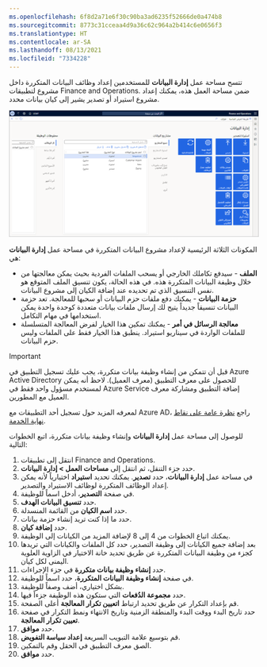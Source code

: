 ```yaml
---
ms.openlocfilehash: 6f8d2a71e6f30c90ba3ad6235f52666de0a474b8
ms.sourcegitcommit: 8773c31cceaa4d9a36c62c964a2b414c6e0656f3
ms.translationtype: HT
ms.contentlocale: ar-SA
ms.lasthandoff: 08/13/2021
ms.locfileid: "7334228"
---
```

تتسح مساحة عمل **إدارة البيانات** للمستخدمين إعداد وظائف البيانات المتكررة داخل مشروع لتطبيقات Finance and Operations. ضمن مساحة العمل هذه، يمكنك إعداد مشروع استيراد أو تصدير يشير إلى كيان بيانات محدد.

[![لقطة شاشة لمساحة عمل إدارة البيانات.](../media/data-management.png)](../media/data-management.png#lightbox)

المكونات الثلاثة الرئيسية لإعداد مشروع البيانات المتكررة في مساحة عمل **إدارة البيانات** هي:

-   **الملف** - سيدفع تكاملك الخارجي أو يسحب الملفات الفردية بحيث يمكن معالجتها من خلال وظيفة البيانات المتكررة هذه. في هذه الحالة، يكون تنسيق الملف المتوقع هو نفس التنسيق الذي تم تحديده عند إضافة الكيان إلى مشروع البيانات.
-   **حزمة البيانات** - يمكنك دفع ملفات حزم البيانات أو سحبها للمعالجة. تعد حزمة البيانات تنسيقاً جديداً يتيح لك إرسال ملفات بيانات متعددة كوحدة واحدة يمكن استخدامها في مهام التكامل.
-   **معالجة الرسائل في أمر** - يمكنك تمكين هذا الخيار لفرض المعالجة المتسلسلة للملفات الواردة في سيناريو استيراد. ينطبق هذا الخيار فقط على الملفات وليس حزم البيانات.


>[!IMPORTANT]
>قبل أن تتمكن من إنشاء وظيفة بيانات متكررة، يجب عليك تسجيل التطبيق في Azure Active Directory للحصول على معرف التطبيق (معرف العميل). لاحظ أنه يمكن لمستخدم مسؤول واحد فقط في Azure Service إضافة التطبيق ومشاركة معرف العميل مع المطورين.

لمعرفه المزيد حول تسجيل أحد التطبيقات مع Azure AD، راجع [نظرة عامة على نقاط نهاية الخدمة](/dynamics365/fin-ops-core/dev-itpro/data-entities/services-home-page/?azure-portal=true). 

للوصول إلى مساحة عمل **إدارة البيانات** وإنشاء وظيفة بيانات متكررة، اتبع الخطوات التالية:

1.  انتقل إلى تطبيقات Finance and Operations.
2.  حدد جزء التنقل، ثم انتقل إلى **مساحات العمل > إدارة البيانات**.
3.  في مساحة عمل **إدارة البيانات**، حدد **تصدير**. يمكنك تحديد **استيراد** اختيارياً لأنه يمكن إعداد الوظائف المتكررة لوظائف الاستيراد والتصدير.
4.  في صفحة **التصدير**، أدخل اسماً للوظيفة.
5.  حدد **تنسيق البيانات الهدف**. 
6.  حدد **اسم الكيان** من القائمة المنسدلة.
7.  حدد ما إذا كنت تريد إنشاء حزمة بيانات.
8.  حدد **إضافة كيان**. 
9.  يمكنك اتباع الخطوات من 4 إلى 8 لإضافة المزيد من الكيانات إلى الوظيفة.
10. بعد إضافة جميع الكيانات إلى وظيفة التصدير، حدد كل الملفات والكيانات التي تريدها كجزء من وظيفة البيانات المتكررة عن طريق تحديد خانة الاختيار في الزاوية العلوية اليمنى لكل كيان.
11. حدد **إنشاء وظيفة بيانات متكررة** في جزء الإجراءات.
12. في صفحة **إنشاء وظيفة البيانات المتكررة**، حدد اسماً للوظيفة.
13. بشكل اختياري، أضف وصفاً للوظيفة.
14. حدد **مجموعة الدُفعات** التي ستكون هذه الوظيفة جزءاً فيها.
15. قم بإعداد التكرار عن طريق تحديد ارتباط **اتعيين تكرار المعالجة** أعلى الصفحة.
16. حدد تاريخ البدء ووقت البدء والمنطقة الزمنية وتاريخ الانتهاء ونمط التكرار في صفحة **تعيين تكرار المعالجة**.
17. حدد **موافق**.
18. قم بتوسيع علامة التبويب السريعة **إعداد سياسة التفويض**.
19. الصق معرف التطبيق في الحقل وقم بالتمكين.
20. حدد **موافق**.
